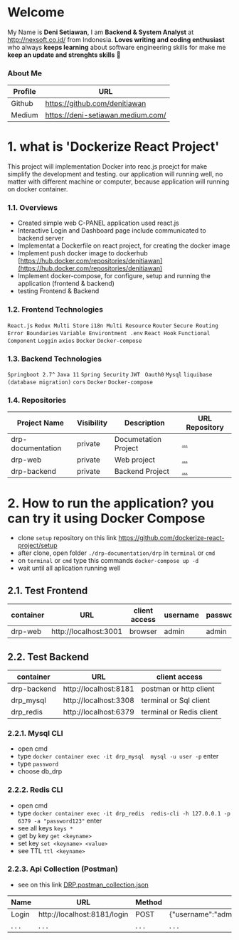 # Welcome  

My Name is **Deni Setiawan**, I am **Backend & System Analyst** at http://nexsoft.co.id/ from Indonesia.
**Loves writing and coding enthusiast** who always **keeps learning** about software engineering skills for make me **keep an update and strenghts skills** 🚀


### About Me
| Profile     | URL                                                          | 
|------------------|--------------|
| Github | https://github.com/denitiawan |
| Medium | https://deni-setiawan.medium.com/ |

# 1. what is 'Dockerize React Project'
This project will implementation Docker into reac.js proejct for make simplify the development and testing. our application will running well, no matter with different machine or computer, because application will running on docker container.

### 1.1. Overviews
- Created simple web C-PANEL application used react.js
- Interactive Login and Dashboard page include communicated to backend server
- Implementat a Dockerfile on react project, for creating the docker image 
- Implement push docker image to dockerhub [https://hub.docker.com/repositories/denitiawan](https://hub.docker.com/repositories/denitiawan)
- Implement docker-compose, for configure, setup and running the application (frontend & backend)
- testing Frontend & Backend

### 1.2. Frontend Technologies
`React.js`
`Redux Multi Store`
`i18n Multi Resource`
`Router`
`Secure Routing`
`Error Boundaries`
`Variable Environtment .env`
`React Hook`
`Functional Component`
`Loggin`
`axios`
`Docker`
`Docker-compose`


### 1.3. Backend Technologies
`Springboot 2.7^`
`Java 11`
`Spring Security`
`JWT `
`Oauth0`
`Mysql`
`liquibase (database migration)`
`cors`
`Docker`
`Docker-compose`

### 1.4. Repositories
| Project Name     | Visibility     | Description  | URL Repository                                                          | 
|------------------|--------------|--------------|-------------------------------------------------------------------------|
| drp-documentation | private | Documetation Project | [...](https://github.com/denitiawan/drp-documentation)|
| drp-web | private | Web project | [...](https://github.com/denitiawan/drp-web )|
| drp-backend | private | Backend Project | [...](https://github.com/denitiawan/drp-backend) |

# 


# 2. How to run the application? you can try it using Docker Compose
- clone `setup` repository on this link https://github.com/dockerize-react-project/setup
- after clone, open folder `./drp-documentation/drp` in `terminal` or `cmd`
- on `terminal` or `cmd` type this commands `docker-compose up -d`
- wait until all aplication running well

## 2.1. Test Frontend 
| container | URL   | client access | username | password |
|--------|--------|--------|--------|--------|
| drp-web | http://localhost:3001 | browser | admin | admin |

## 2.2.  Test Backend
| container     | URL      | client access |
|--------|--------------|--------------|
| drp-backend | http://localhost:8181 | postman or http client |
| drp_mysql | http://localhost:3308 | terminal or Sql client  |
| drp_redis | http://localhost:6379 | terminal or Redis client |


### 2.2.1.  Mysql CLI
- open cmd
- type `docker container exec -it drp_mysql  mysql -u user -p` enter
- type `password`
- choose db_drp


### 2.2.2. Redis CLI
- open cmd
- type `docker container exec -it drp_redis  redis-cli -h 127.0.0.1 -p 6379 -a "password123"` enter
- see all keys `keys *`
- get by key `get <keyname>`
- set key `set <keyname> <value>`
- see TTL `ttl <keyname>`

### 2.2.3.   Api Collection (Postman)
- see on this link [DRP.postman_collection.json](https://github.com/dockerize-react-project/postman/DRP.postman_collection.json)

| Name | URL | Method | body |
|--------|--------|--------|--------|
| Login | http://localhost:8181/login  | POST |{"username":"admin","password":"admin"} |
| . . . | . . . | . . . | . . . |



